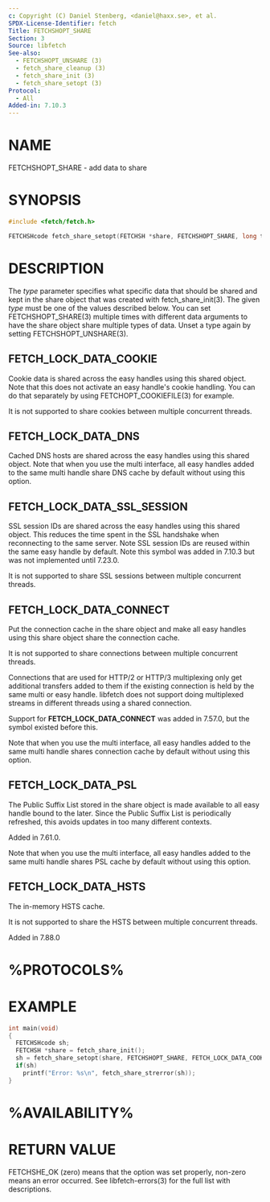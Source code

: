 ```yaml
---
c: Copyright (C) Daniel Stenberg, <daniel@haxx.se>, et al.
SPDX-License-Identifier: fetch
Title: FETCHSHOPT_SHARE
Section: 3
Source: libfetch
See-also:
  - FETCHSHOPT_UNSHARE (3)
  - fetch_share_cleanup (3)
  - fetch_share_init (3)
  - fetch_share_setopt (3)
Protocol:
  - All
Added-in: 7.10.3
---
```


# NAME

FETCHSHOPT_SHARE - add data to share

# SYNOPSIS

~~~c
#include <fetch/fetch.h>

FETCHSHcode fetch_share_setopt(FETCHSH *share, FETCHSHOPT_SHARE, long type);
~~~

# DESCRIPTION

The *type* parameter specifies what specific data that should be shared
and kept in the share object that was created with fetch_share_init(3).
The given *type* must be one of the values described below. You can set
FETCHSHOPT_SHARE(3) multiple times with different data arguments to have
the share object share multiple types of data. Unset a type again by setting
FETCHSHOPT_UNSHARE(3).

## FETCH_LOCK_DATA_COOKIE

Cookie data is shared across the easy handles using this shared object. Note
that this does not activate an easy handle's cookie handling. You can do that
separately by using FETCHOPT_COOKIEFILE(3) for example.

It is not supported to share cookies between multiple concurrent threads.

## FETCH_LOCK_DATA_DNS

Cached DNS hosts are shared across the easy handles using this shared
object. Note that when you use the multi interface, all easy handles added to
the same multi handle share DNS cache by default without using this option.

## FETCH_LOCK_DATA_SSL_SESSION

SSL session IDs are shared across the easy handles using this shared
object. This reduces the time spent in the SSL handshake when reconnecting to
the same server. Note SSL session IDs are reused within the same easy handle
by default. Note this symbol was added in 7.10.3 but was not implemented until
7.23.0.

It is not supported to share SSL sessions between multiple concurrent threads.

## FETCH_LOCK_DATA_CONNECT

Put the connection cache in the share object and make all easy handles using
this share object share the connection cache.

It is not supported to share connections between multiple concurrent threads.

Connections that are used for HTTP/2 or HTTP/3 multiplexing only get
additional transfers added to them if the existing connection is held by the
same multi or easy handle. libfetch does not support doing multiplexed streams
in different threads using a shared connection.

Support for **FETCH_LOCK_DATA_CONNECT** was added in 7.57.0, but the symbol
existed before this.

Note that when you use the multi interface, all easy handles added to the same
multi handle shares connection cache by default without using this option.

## FETCH_LOCK_DATA_PSL

The Public Suffix List stored in the share object is made available to all
easy handle bound to the later. Since the Public Suffix List is periodically
refreshed, this avoids updates in too many different contexts.

Added in 7.61.0.

Note that when you use the multi interface, all easy handles added to the same
multi handle shares PSL cache by default without using this option.

## FETCH_LOCK_DATA_HSTS

The in-memory HSTS cache.

It is not supported to share the HSTS between multiple concurrent threads.

Added in 7.88.0

# %PROTOCOLS%

# EXAMPLE

~~~c
int main(void)
{
  FETCHSHcode sh;
  FETCHSH *share = fetch_share_init();
  sh = fetch_share_setopt(share, FETCHSHOPT_SHARE, FETCH_LOCK_DATA_COOKIE);
  if(sh)
    printf("Error: %s\n", fetch_share_strerror(sh));
}
~~~

# %AVAILABILITY%

# RETURN VALUE

FETCHSHE_OK (zero) means that the option was set properly, non-zero means an
error occurred. See libfetch-errors(3) for the full list with
descriptions.

